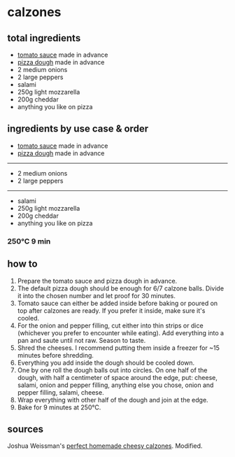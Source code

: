 # calzones

## total ingredients

- [tomato sauce](tomato-sauce) made in advance
- [pizza dough](pizza-dough) made in advance
- 2 medium onions
- 2 large peppers
- salami
- 250g light mozzarella
- 200g cheddar
- anything you like on pizza

## ingredients by use case & order

- [tomato sauce](tomato-sauce) made in advance
- [pizza dough](pizza-dough) made in advance
---
- 2 medium onions
- 2 large peppers
---
- salami
- 250g light mozzarella
- 200g cheddar
- anything you like on pizza

### 250°C 9 min

## how to

1. Prepare the tomato sauce and pizza dough in advance.
2. The default pizza dough should be enough for 6/7 calzone balls. Divide it into the chosen number and let proof for 30 minutes.
3. Tomato sauce can either be added inside before baking or poured on top after calzones are ready. If you prefer it inside, make sure it's cooled.
3. For the onion and pepper filling, cut either into thin strips or dice (whichever you prefer to encounter while eating). Add everything into a pan and saute until not raw. Season to taste.
4. Shred the cheeses. I recommend putting them inside a freezer for ~15 minutes before shredding.
4. Everything you add inside the dough should be cooled down.
5. One by one roll the dough balls out into circles. On one half of the dough, with half a centimeter of space around the edge, put: cheese, salami, onion and pepper filling, anything else you chose, onion and pepper filling, salami, cheese.
6. Wrap everything with other half of the dough and join at the edge.
7. Bake for 9 minutes at 250°C.

## sources

Joshua Weissman's [perfect homemade cheesy calzones](https://www.youtube.com/watch?v=PrbpuNZyoUQ). Modified.
